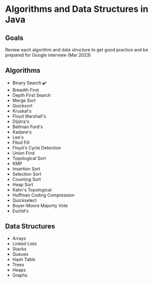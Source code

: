 # Algorithms and Data Structures in Java

## Goals

Review each algorithm and data structure to get good practice and be prepared for Google interview (Mar 2023)

## Algorithms

- Binary Search :heavy_check_mark:
- Breadth First
- Depth First Search
- Merge Sort
- Quicksort
- Kruskal's
- Floyd Warshall's
- Dijstra's
- Bellman Ford's
- Kadane's
- Lee's
- Fllod Fill
- Floyd's Cycle Detection
- Union Find
- Topological Sort
- KMP
- Insertion Sort
- Selection Sort
- Counting Sort
- Heap Sort
- Kahn's Topological
- Huffman Coding Compression
- Quickselect
- Boyer-Moore Majority Vote
- Euclid's

## Data Structures

- Arrays
- Linked Lists
- Stacks
- Queues
- Hash Table
- Trees
- Heaps
- Graphs
